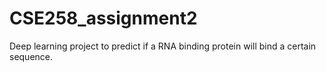 # CSE258_assignment2

Deep learning project to predict if a RNA binding protein will bind a certain sequence.
